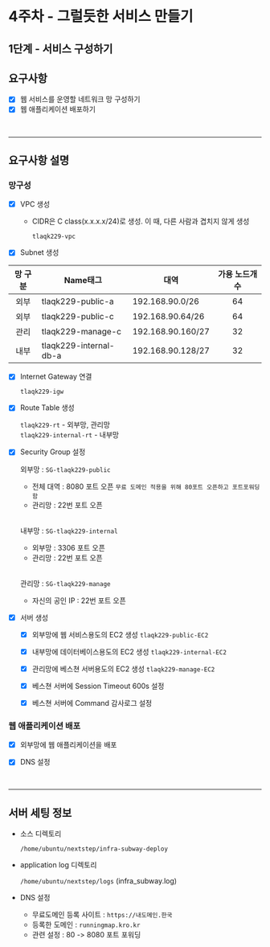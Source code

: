 # 4주차 - 그럴듯한 서비스 만들기
## 1단계 - 서비스 구성하기

## 요구사항
- [x] 웹 서비스를 운영할 네트워크 망 구성하기
- [x] 웹 애플리케이션 배포하기

<br>

---
## 요구사항 설명
### 망구성
- [x] VPC 생성
   - CIDR은 C class(x.x.x.x/24)로 생성. 이 때, 다른 사람과 겹치지 않게 생성

     `tlaqk229-vpc`


- [x] Subnet 생성

| 망 구분 | Name태그                 | 대역                | 가용 노드개수 |
|:----:|------------------------|-------------------|:-------:|
|  외부  | tlaqk229-public-a      | 192.168.90.0/26   |   64    |
|  외부  | tlaqk229-public-c      | 192.168.90.64/26  |   64    |
|  관리  | tlaqk229-manage-c      | 192.168.90.160/27 |   32    |
|  내부  | tlaqk229-internal-db-a | 192.168.90.128/27 |   32    |

- [x] Internet Gateway 연결

     `tlaqk229-igw`


- [x] Route Table 생성

     `tlaqk229-rt` - 외부망, 관리망
     <br>`tlaqk229-internal-rt` - 내부망


- [x] Security Group 설정

     외부망 : `SG-tlaqk229-public`
     - 전체 대역 : 8080 포트 오픈 `무료 도메인 적용을 위해 80포트 오픈하고 포트포워딩함`
     - 관리망 : 22번 포트 오픈

  <br>내부망 : `SG-tlaqk229-internal`
     - 외부망 : 3306 포트 오픈
     - 관리망 : 22번 포트 오픈

  <br>관리망 : `SG-tlaqk229-manage`
     - 자신의 공인 IP : 22번 포트 오픈


- [x] 서버 생성
  - [x] 외부망에 웹 서비스용도의 EC2 생성 `tlaqk229-public-EC2`
  - [x] 내부망에 데이터베이스용도의 EC2 생성 `tlaqk229-internal-EC2`
  - [x] 관리망에 베스쳔 서버용도의 EC2 생성 `tlaqk229-manage-EC2`
  - [x] 베스쳔 서버에 Session Timeout 600s 설정
  - [X] 베스쳔 서버에 Command 감사로그 설정


### 웹 애플리케이션 배포
- [x] 외부망에 웹 애플리케이션을 배포
- [x] DNS 설정


<br>

---
## 서버 세팅 정보
- 소스 디렉토리

  `/home/ubuntu/nextstep/infra-subway-deploy`


- application log 디렉토리

  `/home/ubuntu/nextstep/logs` (infra_subway.log)


- DNS 설정
  - 무료도메인 등록 사이트 : `https://내도메인.한국`
  - 등록한 도메인 : `runningmap.kro.kr`
  - 관련 설정 : 80 -> 8080 포트 포워딩